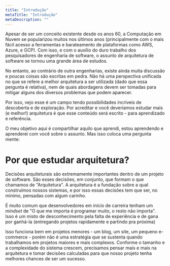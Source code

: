 ```yaml
---
title: "Introdução"
metaTitle: "Introdução"
metaDescription: ""
---
```


Apesar de ser um conceito existente desde os anos 60, a Computação em Nuvem se popularizou muitos nos últimos anos (principalmente com o mais fácil acesso a ferramentas e barateamento de plataformas como AWS, Azure, e GCP). Com isso, e com o auxílio do duro trabalho dos pesquisadores de engenharia de software, o assunto de arquitetura de software se tornou uma grande área de estudos. 

No entanto, ao contrário de outra engenharias, existe ainda muita discussão e poucas coisas são escritas em pedra. Não há uma perspectiva unificada no que se refere a melhor arquitetura a ser utilizada (dado que essa pergunta é relativa), nem de quais abordagens devem ser tomadas para mitigar alguns dos diversos problemas que podem aparecer.

Por isso, vejo esse é um campo tendo possibilidades incríveis de descoberta e de exploração. Por acreditar e você deveriamos estudar mais (e melhor!) arquitetura é que esse conteúdo será escrito - para aprendizado e referência. 

O meu objetivo aqui é compartilhar aquilo que aprendi, estou aprendendo e aprenderei com você sobre o assunto. Mas isso coloca uma pergunta mente:

# Por que estudar arquitetura?

Decisões arquiteturais são extremamente importantes dentro de um projeto de software. São esses decisões, em conjunto, que formam o que chamamos de "Arquitetura". A arquitetura é a fundação sobre a qual construímos nossos sistemas, e por isso essas decisões tem que ser, no mínimo, pensadas com algum carinho.

É muito comum que desenvolvedores em início de carreira tenham um *mindset* de "O que me importa é programar muito, o resto não importa". Isso é um misto de desconhecimento pela falta de experiência e de gana por ganhá-la (entregando projetos rapidamente e partindo pra próxima)

Isso funciona bem em projetos menores - um blog, um site, um pequeno e-commerce - porém não é uma estratégia que se sustenta quando trabalhamos em projetos maiores e mais complexos. Conforme o tamanho e a complexidade do sistema crescem, precisamos pensar mais e mais na arquitetura e tomar decisões calculadas para que nosso projeto tenha melhores chances de ser um sucesso. 